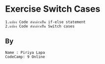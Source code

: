 # Exercise Switch Cases
    1.แปลง Code ดังกล่าวเป็น if-else statement
    2.แปลง Code ดังกล่าวเป็น Switch cases

## By
    Name : Piriya Lapa
    CodeCamp: 9 Online
